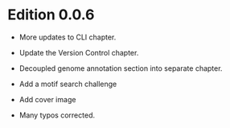 # Edition 0.0.6

- More updates to CLI chapter.

- Update the Version Control chapter.
  
- Decoupled genome annotation section into separate chapter.

- Add a motif search challenge

- Add cover image

- Many typos corrected.
